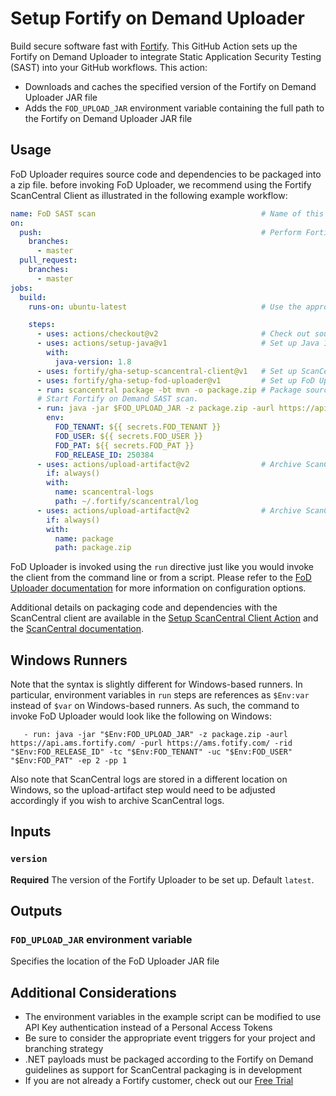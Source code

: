 # Setup Fortify on Demand Uploader

Build secure software fast with [Fortify](https://www.microfocus.com/en-us/solutions/application-security). This GitHub Action sets up the Fortify on Demand Uploader to integrate Static Application Security Testing (SAST) into your GitHub workflows. This action:
* Downloads and caches the specified version of the Fortify on Demand Uploader JAR file
* Adds the `FOD_UPLOAD_JAR` environment variable containing the full path to the Fortify on Demand Uploader JAR file

## Usage

FoD Uploader requires source code and dependencies to be packaged into a zip file. before invoking FoD Uploader, we recommend using the Fortify ScanCentral Client as illustrated in the following example workflow:

```yaml
name: FoD SAST scan                                     # Name of this workflow
on:
  push:                                                 # Perform Fortify SAST on push and/or pull requests
    branches:
      - master
  pull_request:
    branches:
      - master
jobs:                                                  
  build:
    runs-on: ubuntu-latest                              # Use the appropriate runner for building your source code

    steps:
      - uses: actions/checkout@v2                       # Check out source code
      - uses: actions/setup-java@v1                     # Set up Java 1.8; required by ScanCentral Client and FoD Uploader
        with:
          java-version: 1.8
      - uses: fortify/gha-setup-scancentral-client@v1   # Set up ScanCentral Client and add to system path
      - uses: fortify/gha-setup-fod-uploader@v1         # Set up FoD Uploader, set FOD_UPLOAD_JAR variable
      - run: scancentral package -bt mvn -o package.zip # Package source code using ScanCentral Client
      # Start Fortify on Demand SAST scan.
      - run: java -jar $FOD_UPLOAD_JAR -z package.zip -aurl https://api.ams.fortify.com/ -purl https://ams.fotify.com/ -rid "$FOD_RELEASE_ID" -tc "$FOD_TENANT" -uc "$FOD_USER" "$FOD_PAT" -ep 2 -pp 1
        env:                                            
          FOD_TENANT: ${{ secrets.FOD_TENANT }}
          FOD_USER: ${{ secrets.FOD_USER }}
          FOD_PAT: ${{ secrets.FOD_PAT }}
          FOD_RELEASE_ID: 250384  
      - uses: actions/upload-artifact@v2                # Archive ScanCentral logs for debugging purposes
        if: always()
        with:
          name: scancentral-logs
          path: ~/.fortify/scancentral/log
      - uses: actions/upload-artifact@v2                # Archive ScanCentral package for debugging purposes
        if: always()
        with:
          name: package
          path: package.zip
```

FoD Uploader is invoked using the `run` directive just like you would invoke the client from the command line or from a script. Please refer to the [FoD Uploader documentation](https://github.com/fod-dev/fod-uploader-java) for more information on configuration options.

Additional details on packaging code and dependencies with the ScanCentral client are available in the [Setup ScanCentral Client Action](https://github.com/fortify/gha-setup-scancentral-client) and the [ScanCentral documentation](https://www.microfocus.com/documentation/fortify-software-security-center/2010/ScanCentral_Help_20.1.0/index.htm#Submit_Job.htm%3FTocPath%3DSubmitting%2520Scan%2520Requests%7C_____0).

## Windows Runners
Note that the syntax is slightly different for Windows-based runners. In particular, environment variables 
in `run` steps are references as `$Env:var` instead of `$var` on Windows-based runners. As such, the command 
to invoke FoD Uploader would look like the following on Windows:

```
   - run: java -jar "$Env:FOD_UPLOAD_JAR" -z package.zip -aurl https://api.ams.fortify.com/ -purl https://ams.fotify.com/ -rid "$Env:FOD_RELEASE_ID" -tc "$Env:FOD_TENANT" -uc "$Env:FOD_USER" "$Env:FOD_PAT" -ep 2 -pp 1
```

Also note that ScanCentral logs are stored in a different location on Windows, so the upload-artifact step
would need to be adjusted accordingly if you wish to archive ScanCentral logs.

## Inputs

### `version`
**Required** The version of the Fortify Uploader to be set up. Default `latest`.

## Outputs

### `FOD_UPLOAD_JAR` environment variable
Specifies the location of the FoD Uploader JAR file

## Additional Considerations
* The environment variables in the example script can be modified to use API Key authentication instead of a Personal Access Tokens
* Be sure to consider the appropriate event triggers for your project and branching strategy
* .NET payloads must be packaged according to the Fortify on Demand guidelines as support for ScanCentral packaging is in development
* If you are not already a Fortify customer, check out our [Free Trial](https://www.microfocus.com/en-us/products/application-security-testing/free-trial)
